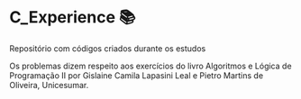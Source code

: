 # C_Experience 📚
Repositório com códigos criados durante os estudos


Os problemas dizem respeito aos exercícios do livro Algoritmos e Lógica de Programação II por Gislaine Camila Lapasini Leal e Pietro Martins de Oliveira, Unicesumar.
